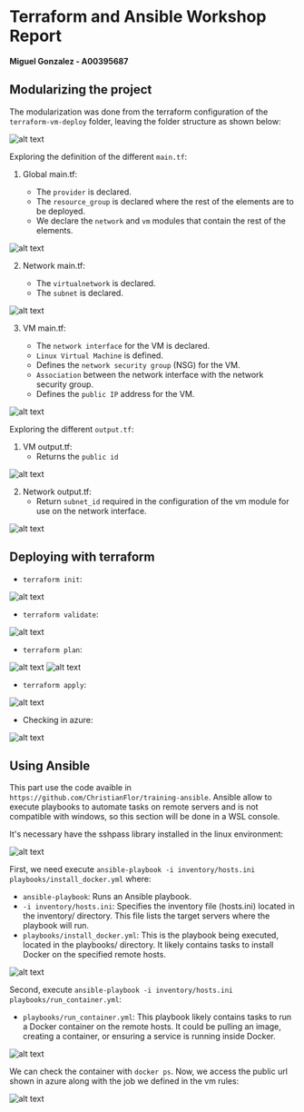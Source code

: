 # **Terraform and Ansible Workshop Report**

**Miguel Gonzalez - A00395687**

## **Modularizing the project**

The modularization was done from the terraform configuration of the `terraform-vm-deploy` folder, leaving the folder structure as shown below:

![alt text](images/image.png)

Exploring the definition of the different `main.tf`:

1. Global main.tf:

   - The `provider` is declared.
   - The `resource_group` is declared where the rest of the elements are to be deployed.
   - We declare the `network` and `vm` modules that contain the rest of the elements.

![alt text](images/image1.png)

2. Network main.tf:

   - The `virtualnetwork` is declared.
   - The `subnet` is declared.

![alt text](images/image2.png)

3. VM main.tf:

   - The `network interface` for the VM is declared.
   - `Linux Virtual Machine` is defined.
   - Defines the `network security group` (NSG) for the VM.
   - `Association` between the network interface with the network security group.
   - Defines the `public IP` address for the VM.

![alt text](images/image3.png)

Exploring the different `output.tf`:

1. VM output.tf:
   - Returns the `public id`

![alt text](images/image5.png)

2. Network output.tf:
   - Return `subnet_id` required in the configuration of the vm module for use on the network interface.

![alt text](images/image4.png)

## **Deploying with terraform**

- `terraform init`:

![alt text](images/image6.png)

- `terraform validate`:

![alt text](images/image7.png)

- `terraform plan`:

![alt text](images/image8.png)
![alt text](images/image9.png)

- `terraform apply`:

![alt text](images/image10.png)

- Checking in azure:

![alt text](images/image11.png)

## **Using Ansible**

This part use the code avaible in `https://github.com/ChristianFlor/training-ansible`. Ansible allow to execute playbooks to automate tasks on remote servers and is not compatible with windows, so this section will be done in a WSL console.

It's necessary have the sshpass library installed in the linux environment:

![alt text](images/image12.png)

First, we need execute `ansible-playbook -i inventory/hosts.ini playbooks/install_docker.yml` where:

- `ansible-playbook`: Runs an Ansible playbook.
- `-i inventory/hosts.ini`: Specifies the inventory file (hosts.ini) located in the inventory/ directory. This file lists the target servers where the playbook will run.
- `playbooks/install_docker.yml`: This is the playbook being executed, located in the playbooks/ directory. It likely contains tasks to install Docker on the specified remote hosts.

![alt text](images/image13.png)

Second, execute `ansible-playbook -i inventory/hosts.ini playbooks/run_container.yml`:

- `playbooks/run_container.yml`: This playbook likely contains tasks to run a Docker container on the remote hosts. It could be pulling an image, creating a container, or ensuring a service is running inside Docker.

![alt text](images/image14.png)

We can check the container with `docker ps`. Now, we access the public url shown in azure along with the job we defined in the vm rules:

![alt text](images/image15.png)
